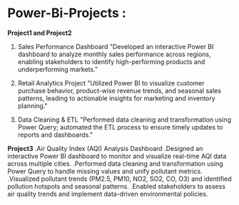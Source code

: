 # Power-Bi-Projects :
**Project1 and Project2**
1. Sales Performance Dashboard
"Developed an interactive Power BI dashboard to analyze monthly sales performance across regions, enabling stakeholders to identify high-performing products and underperforming markets."

2. Retail Analytics Project
"Utilized Power BI to visualize customer purchase behavior, product-wise revenue trends, and seasonal sales patterns, leading to actionable insights for marketing and inventory planning."

3. Data Cleaning & ETL
"Performed data cleaning and transformation using Power Query; automated the ETL process to ensure timely updates to reports and dashboards."

**Project3**
.Air Quality Index (AQI) Analysis Dashboard
.Designed an interactive Power BI dashboard to monitor and visualize real-time AQI data across multiple cities.
.Performed data cleaning and transformation using Power Query to handle missing values and unify pollutant metrics.
.Visualized pollutant trends (PM2.5, PM10, NO2, SO2, CO, O3) and identified pollution hotspots and seasonal patterns.
.Enabled stakeholders to assess air quality trends and implement data-driven environmental policies.
